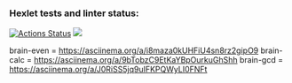 ### Hexlet tests and linter status:
[![Actions Status](https://github.com/Exteni/python-project-49/workflows/hexlet-check/badge.svg)](https://github.com/Exteni/python-project-49/actions)
<a href="https://codeclimate.com/github/Exteni/python-project-49/maintainability"><img src="https://api.codeclimate.com/v1/badges/a160b67193e959c8abd7/maintainability" /></a>

brain-even = https://asciinema.org/a/i8maza0kUHFiU4sn8rz2gipO9
brain-calc = https://asciinema.org/a/9bTobzC9EtKaYBpOurkuGhShh
brain-gcd =  https://asciinema.org/a/J0RiSS5jq9uIFKPQWyLI0FNFt